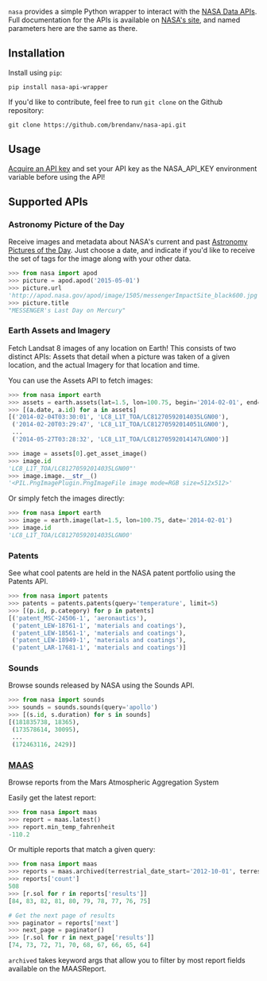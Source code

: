 `nasa` provides a simple Python wrapper to interact with the [NASA Data APIs](https://api.nasa.gov/). Full documentation for the APIs is available on [NASA's site](https://api.nasa.gov/), and named parameters here are the same as there.


Installation
------------

Install using `pip`:

    pip install nasa-api-wrapper

If you'd like to contribute, feel free to run `git clone` on the Github repository:

    git clone https://github.com/brendanv/nasa-api.git


Usage
-----

[Acquire an API key](https://api.nasa.gov/) and set your API key as the NASA_API_KEY environment variable before using the API!

Supported APIs
-------

### Astronomy Picture of the Day

Receive images and metadata about NASA's current and past [Astronomy Pictures of the Day](http://apod.nasa.gov/apod/astropix.html). Just choose a date, and indicate if you'd like to receive the set of tags for the image along with your other data.

```python
>>> from nasa import apod
>>> picture = apod.apod('2015-05-01')
>>> picture.url
'http://apod.nasa.gov/apod/image/1505/messengerImpactSite_black600.jpg'
>>> picture.title
"MESSENGER's Last Day on Mercury"
```

### Earth Assets and Imagery

Fetch Landsat 8 images of any location on Earth! This consists of two distinct APIs: Assets that detail when a picture was taken of a given location, and the actual Imagery for that location and time.

You can use the Assets API to fetch images:
```python
>>> from nasa import earth
>>> assets = earth.assets(lat=1.5, lon=100.75, begin='2014-02-01', end='2014-06-01')
>>> [(a.date, a.id) for a in assets]
[('2014-02-04T03:30:01', 'LC8_L1T_TOA/LC81270592014035LGN00'),
 ('2014-02-20T03:29:47', 'LC8_L1T_TOA/LC81270592014051LGN00'),
 ...
 ('2014-05-27T03:28:32', 'LC8_L1T_TOA/LC81270592014147LGN00')]

>>> image = assets[0].get_asset_image()
>>> image.id
'LC8_L1T_TOA/LC81270592014035LGN00"'
>>> image.image.__str__()
'<PIL.PngImagePlugin.PngImageFile image mode=RGB size=512x512>'
```

Or simply fetch the images directly:
```python
>>> from nasa import earth 
>>> image = earth.image(lat=1.5, lon=100.75, date='2014-02-01')
>>> image.id
'LC8_L1T_TOA/LC81270592014035LGN00'
```

### Patents

See what cool patents are held in the NASA patent portfolio using the Patents API.

```python
>>> from nasa import patents
>>> patents = patents.patents(query='temperature', limit=5)
>>> [(p.id, p.category) for p in patents]
[('patent_MSC-24506-1', 'aeronautics'),
 ('patent_LEW-18761-1', 'materials and coatings'),
 ('patent_LEW-18561-1', 'materials and coatings'),
 ('patent_LEW-18949-1', 'materials and coatings'),
 ('patent_LAR-17681-1', 'materials and coatings')]
```

### Sounds

Browse sounds released by NASA using the Sounds API.

```python
>>> from nasa import sounds
>>> sounds = sounds.sounds(query='apollo')
>>> [(s.id, s.duration) for s in sounds]
[(181835738, 18365),
 (173578614, 30095),
 ...
 (172463116, 2429)]
```

### [MAAS](http://marsweather.ingenology.com/#get_started)
Browse reports from the Mars Atmospheric Aggregation System

Easily get the latest report:

```python
>>> from nasa import maas
>>> report = maas.latest()
>>> report.min_temp_fahrenheit
-110.2
```

Or multiple reports that match a given query:

```python
>>> from nasa import maas
>>> reports = maas.archived(terrestrial_date_start='2012-10-01', terrestrial_date_end='2012-10-31')
>>> reports['count']
508
>>> [r.sol for r in reports['results']]
[84, 83, 82, 81, 80, 79, 78, 77, 76, 75]

# Get the next page of results
>>> paginator = reports['next']
>>> next_page = paginator()
>>> [r.sol for r in next_page['results']]
[74, 73, 72, 71, 70, 68, 67, 66, 65, 64]
```

`archived` takes keyword args that allow you to filter by most report fields available on the MAASReport.
